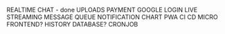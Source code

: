 REALTIME CHAT - done
UPLOADS
PAYMENT
GOOGLE LOGIN
LIVE STREAMING
MESSAGE QUEUE
NOTIFICATION
CHART
PWA
CI CD
MICRO FRONTEND?
HISTORY DATABASE?
CRONJOB